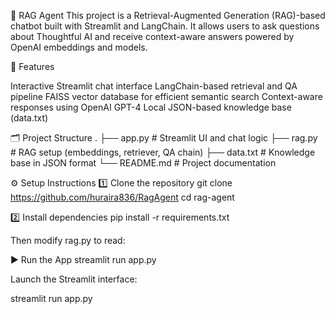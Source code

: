 🧠 RAG Agent 
This project is a Retrieval-Augmented Generation (RAG)-based chatbot built with Streamlit and LangChain.
It allows users to ask questions about Thoughtful AI and receive context-aware answers powered by OpenAI embeddings and models.

🚀 Features

Interactive Streamlit chat interface
LangChain-based retrieval and QA pipeline
FAISS vector database for efficient semantic search
Context-aware responses using OpenAI GPT-4
Local JSON-based knowledge base (data.txt)

🗂️ Project Structure
.
├── app.py          # Streamlit UI and chat logic
├── rag.py          # RAG setup (embeddings, retriever, QA chain)
├── data.txt        # Knowledge base in JSON format
└── README.md       # Project documentation

⚙️ Setup Instructions
1️⃣ Clone the repository
git clone https://github.com/huraira836/RagAgent
cd rag-agent

2️⃣ Install dependencies
pip install -r requirements.txt

Then modify rag.py to read:

▶️ Run the App
streamlit run app.py

Launch the Streamlit interface:

streamlit run app.py
